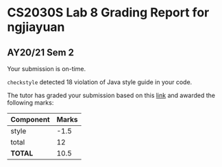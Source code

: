 
# CS2030S Lab 8 Grading Report for ngjiayuan
## AY20/21 Sem 2

Your submission is on-time.

`checkstyle` detected 18 violation of Java style guide in your code. 

The tutor has graded your submission based on this [link](https://github.com/nus-cs2030s-2021-s2/lab8-ngjiayuan/commit/856462f42f727142bbba56255c1c1bc8549c1d0c) and awarded the following marks:

| Component | Marks |
|-----------|-------|
| style     | -1.5 |
| total | 12 |
| **TOTAL**      | 10.5 |
